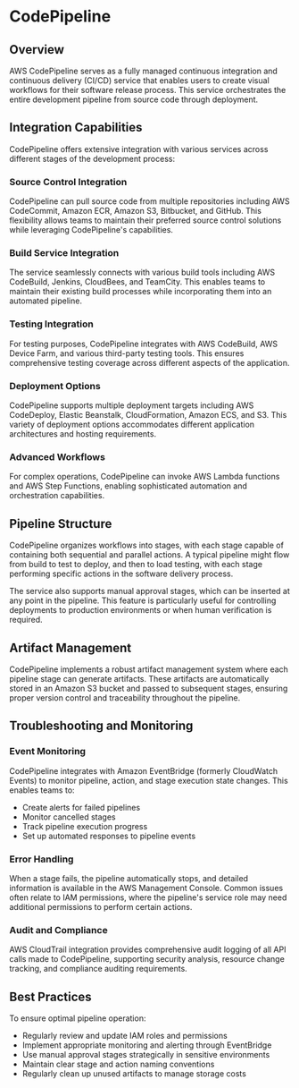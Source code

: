 # CodePipeline

## Overview

AWS CodePipeline serves as a fully managed continuous integration and continuous delivery (CI/CD) service that enables users to create visual workflows for their software release process. This service orchestrates the entire development pipeline from source code through deployment.

## Integration Capabilities

CodePipeline offers extensive integration with various services across different stages of the development process:

### Source Control Integration
CodePipeline can pull source code from multiple repositories including AWS CodeCommit, Amazon ECR, Amazon S3, Bitbucket, and GitHub. This flexibility allows teams to maintain their preferred source control solutions while leveraging CodePipeline's capabilities.

### Build Service Integration
The service seamlessly connects with various build tools including AWS CodeBuild, Jenkins, CloudBees, and TeamCity. This enables teams to maintain their existing build processes while incorporating them into an automated pipeline.

### Testing Integration
For testing purposes, CodePipeline integrates with AWS CodeBuild, AWS Device Farm, and various third-party testing tools. This ensures comprehensive testing coverage across different aspects of the application.

### Deployment Options
CodePipeline supports multiple deployment targets including AWS CodeDeploy, Elastic Beanstalk, CloudFormation, Amazon ECS, and S3. This variety of deployment options accommodates different application architectures and hosting requirements.

### Advanced Workflows
For complex operations, CodePipeline can invoke AWS Lambda functions and AWS Step Functions, enabling sophisticated automation and orchestration capabilities.

## Pipeline Structure

CodePipeline organizes workflows into stages, with each stage capable of containing both sequential and parallel actions. A typical pipeline might flow from build to test to deploy, and then to load testing, with each stage performing specific actions in the software delivery process.

The service also supports manual approval stages, which can be inserted at any point in the pipeline. This feature is particularly useful for controlling deployments to production environments or when human verification is required.

## Artifact Management

CodePipeline implements a robust artifact management system where each pipeline stage can generate artifacts. These artifacts are automatically stored in an Amazon S3 bucket and passed to subsequent stages, ensuring proper version control and traceability throughout the pipeline.

## Troubleshooting and Monitoring

### Event Monitoring
CodePipeline integrates with Amazon EventBridge (formerly CloudWatch Events) to monitor pipeline, action, and stage execution state changes. This enables teams to:
- Create alerts for failed pipelines
- Monitor cancelled stages
- Track pipeline execution progress
- Set up automated responses to pipeline events

### Error Handling
When a stage fails, the pipeline automatically stops, and detailed information is available in the AWS Management Console. Common issues often relate to IAM permissions, where the pipeline's service role may need additional permissions to perform certain actions.

### Audit and Compliance
AWS CloudTrail integration provides comprehensive audit logging of all API calls made to CodePipeline, supporting security analysis, resource change tracking, and compliance auditing requirements.

## Best Practices

To ensure optimal pipeline operation:
- Regularly review and update IAM roles and permissions
- Implement appropriate monitoring and alerting through EventBridge
- Use manual approval stages strategically in sensitive environments
- Maintain clear stage and action naming conventions
- Regularly clean up unused artifacts to manage storage costs
